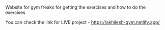 Website for gym freaks for getting the exercises and how to do the exercises

You can check the link for LIVE project - https://akhilesh-gym.netlify.app/
